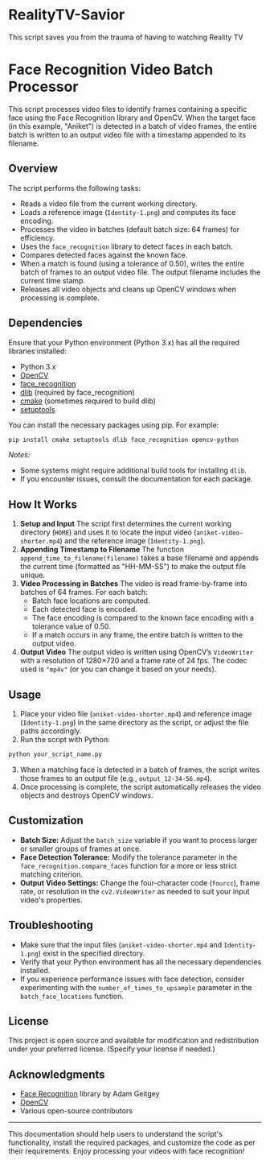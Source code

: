 # RealityTV-Savior
This script saves you from the trauma of having to watching Reality TV
# Face Recognition Video Batch Processor

This script processes video files to identify frames containing a specific face using the Face Recognition library and OpenCV. When the target face (in this example, "Aniket") is detected in a batch of video frames, the entire batch is written to an output video file with a timestamp appended to its filename.

## Overview

The script performs the following tasks:

- Reads a video file from the current working directory.
- Loads a reference image (`Identity-1.png`) and computes its face encoding.
- Processes the video in batches (default batch size: 64 frames) for efficiency.
- Uses the `face_recognition` library to detect faces in each batch.
- Compares detected faces against the known face.
- When a match is found (using a tolerance of 0.50), writes the entire batch of frames to an output video file. The output filename includes the current time stamp.
- Releases all video objects and cleans up OpenCV windows when processing is complete.


## Dependencies

Ensure that your Python environment (Python 3.x) has all the required libraries installed:

- Python 3.x
- [OpenCV](https://pypi.org/project/opencv-python)
- [face_recognition](https://pypi.org/project/face-recognition)
- [dlib](http://dlib.net/) (required by face_recognition)
- [cmake](https://cmake.org/) (sometimes required to build dlib)
- [setuptools](https://pypi.org/project/setuptools/)

You can install the necessary packages using pip. For example:

```bash
pip install cmake setuptools dlib face_recognition opencv-python
```

_Notes:_

- Some systems might require additional build tools for installing `dlib`.
- If you encounter issues, consult the documentation for each package.


## How It Works

1. **Setup and Input**
The script first determines the current working directory (`HOME`) and uses it to locate the input video (`aniket-video-shorter.mp4`) and the reference image (`Identity-1.png`).
2. **Appending Timestamp to Filename**
The function `append_time_to_filename(filename)` takes a base filename and appends the current time (formatted as "HH-MM-SS") to make the output file unique.
3. **Video Processing in Batches**
The video is read frame-by-frame into batches of 64 frames. For each batch:
    - Batch face locations are computed.
    - Each detected face is encoded.
    - The face encoding is compared to the known face encoding with a tolerance value of 0.50.
    - If a match occurs in any frame, the entire batch is written to the output video.
4. **Output Video**
The output video is written using OpenCV’s `VideoWriter` with a resolution of 1280×720 and a frame rate of 24 fps. The codec used is `"mp4v"` (or you can change it based on your needs).

## Usage

1. Place your video file (`aniket-video-shorter.mp4`) and reference image (`Identity-1.png`) in the same directory as the script, or adjust the file paths accordingly.
2. Run the script with Python:

```bash
python your_script_name.py
```

3. When a matching face is detected in a batch of frames, the script writes those frames to an output file (e.g., `output_12-34-56.mp4`).
4. Once processing is complete, the script automatically releases the video objects and destroys OpenCV windows.

## Customization

- **Batch Size:**
Adjust the `batch_size` variable if you want to process larger or smaller groups of frames at once.
- **Face Detection Tolerance:**
Modify the tolerance parameter in the `face_recognition.compare_faces` function for a more or less strict matching criterion.
- **Output Video Settings:**
Change the four-character code (`fourcc`), frame rate, or resolution in the `cv2.VideoWriter` as needed to suit your input video's properties.


## Troubleshooting

- Make sure that the input files (`aniket-video-shorter.mp4` and `Identity-1.png`) exist in the specified directory.
- Verify that your Python environment has all the necessary dependencies installed.
- If you experience performance issues with face detection, consider experimenting with the `number_of_times_to_upsample` parameter in the `batch_face_locations` function.


## License

This project is open source and available for modification and redistribution under your preferred license. (Specify your license if needed.)

## Acknowledgments

- [Face Recognition](https://github.com/ageitgey/face_recognition) library by Adam Geitgey
- [OpenCV](https://opencv.org/)
- Various open-source contributors

------------------------------------------------------------

This documentation should help users to understand the script's functionality, install the required packages, and customize the code as per their requirements. Enjoy processing your videos with face recognition!

